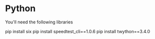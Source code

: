 # Python

You'll need the following libraries

pip install six
pip install speedtest_cli==1.0.6
pip install twython==3.4.0
